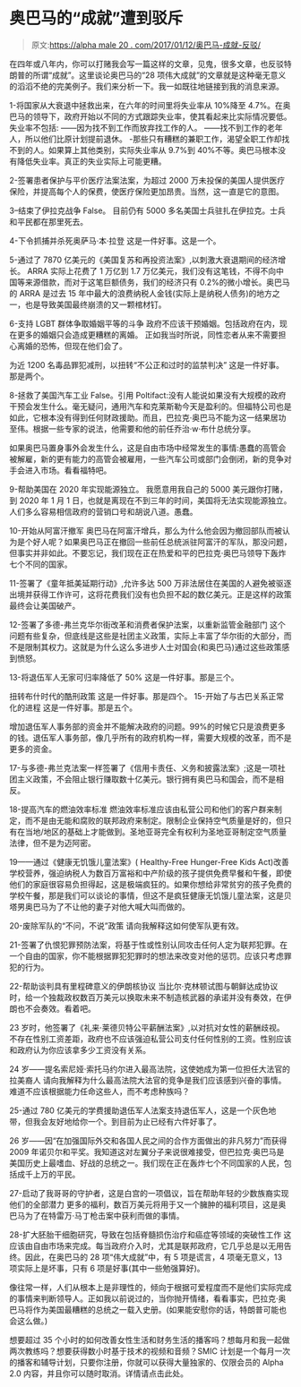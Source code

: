 # 奥巴马的“成就”遭到驳斥

> 原文:[https://alpha male 20 . com/2017/01/12/奥巴马-成就-反驳/](https://alphamale20.com/2017/01/12/obamas-accomplishments-refuted/)

在四年或八年内，你可以打赌我会写一篇这样的文章，见鬼，很多文章，也反驳特朗普的所谓“成就”。这里谈论奥巴马的“28 项伟大成就”的文章就是这种毫无意义的滔滔不绝的完美例子。我们来分析一下。我一如既往地链接到我的消息来源。

1-将国家从大衰退中拯救出来，在六年的时间里将失业率从 10%降至 4.7%。在奥巴马的领导下，政府开始以不同的方式跟踪失业率，使其看起来比实际情况要低。失业率不包括:
——因为找不到工作而放弃找工作的人。
——找不到工作的老年人，所以他们比原计划提前退休。
-那些只有糟糕的兼职工作，渴望全职工作却找不到的人。如果算上其他类别，实际失业率从 9.7%到 40%不等。奥巴马根本没有降低失业率。真正的失业实际上可能更糟。

2-签署患者保护与平价医疗法案法案，为超过 2000 万未投保的美国人提供医疗保险，并提高每个人的保费，使医疗保险更加昂贵。当然，这一直是它的意图。

3–结束了伊拉克战争
False。
目前仍有 5000 多名美国士兵驻扎在伊拉克。士兵和平民都在那里死去。

4-下令抓捕并杀死奥萨马·本·拉登
这是一件好事。这是一个。

5-通过了 7870 亿美元的《美国复苏和再投资法案》,以刺激大衰退期间的经济增长。
ARRA 实际上花费了 1 万亿到 1.7 万亿美元，我们没有这笔钱，不得不向中国等来源借款，而对于这笔巨额债务，我们的经济只有 0.2%的微小增长。奥巴马的 ARRA 是过去 15 年中最大的浪费纳税人金钱(实际上是纳税人债务)的地方之一，也是导致美国最终崩溃的又一颗棺材钉。

6-支持 LGBT 群体争取婚姻平等的斗争
政府不应该干预婚姻。包括政府在内，现在更多的婚姻只会造成更糟糕的离婚。
正如我当时所说，同性恋者从来不需要担心离婚的恐怖，但现在他们会了。

为近 1200 名毒品罪犯减刑，以扭转“不公正和过时的监禁判决”
这是一件好事。那是两个。

8-拯救了美国汽车工业
False。引用 Poltifact:没有人能说如果没有大规模的政府干预会发生什么。毫无疑问，通用汽车和克莱斯勒今天是盈利的。但福特公司也是如此，它根本没有得到任何财政援助。而且，巴拉克·奥巴马不能为这一结果居功至伟。根据一些专家的说法，他需要和他的前任乔治·w·布什总统分享。

如果奥巴马置身事外会发生什么，这是自由市场中经常发生的事情:愚蠢的高管会被解雇，新的更有能力的高管会被雇用，一些汽车公司或部门会倒闭，新的竞争对手会进入市场。看看福特吧。

9-帮助美国在 2020 年实现能源独立。
我愿意用我自己的 5000 美元跟你打赌，到 2020 年 1 月 1 日，也就是离现在不到三年的时间，美国将无法实现能源独立。
人们多么容易相信政府的营销口号和胡说八道。愚蠢。

10-开始从阿富汗撤军
奥巴马在阿富汗增兵，那么为什么他会因为撤回部队而被认为是个好人呢？如果奥巴马正在撤回一些前任总统派驻阿富汗的军队，那没问题，但事实并非如此。不要忘记，我们现在正在热爱和平的巴拉克·奥巴马领导下轰炸七个不同的国家。

11-签署了《童年抵美延期行动》,允许多达 500 万非法居住在美国的人避免被驱逐出境并获得工作许可，这将花费我们没有也负担不起的数亿美元。正是这样的政策最终会让美国破产。

12-签署了多德-弗兰克华尔街改革和消费者保护法案，以重新监管金融部门
这个问题有些复杂，但底线是这些是社团主义政策，实际上丰富了华尔街的大部分，而不是限制其权力。这就是为什么这么多进步人士对国会(和奥巴马)通过这些政策感到愤怒。

13-将退伍军人无家可归率降低了 50%
这是一件好事。那是三个。

扭转布什时代的酷刑政策
这是一件好事。那是四个。 15-开始了与古巴关系正常化的进程
这是一件好事。那是五个。

增加退伍军人事务部的资金并不能解决政府的问题。99%的时候它只是浪费更多的钱。退伍军人事务部，像几乎所有的政府机构一样，需要大规模的改革，而不是更多的资金。

17-与多德-弗兰克法案一样签署了《信用卡责任、义务和披露法案》;这是一项社团主义政策，不会阻止银行赚取数十亿美元。银行拥有奥巴马和国会，而不是相反。

18-提高汽车的燃油效率标准
燃油效率标准应该由私营公司和他们的客户群来制定，而不是由无能和腐败的联邦政府来制定。限制企业保持空气质量是好的，但只有在当地/地区的基础上才能做到。圣地亚哥完全有权利为圣地亚哥制定空气质量法律，但不是为迈阿密。

19——通过《健康无饥饿儿童法案》( Healthy-Free Hunger-Free Kids Act)改善学校营养，强迫纳税人为数百万富裕和中产阶级的孩子提供免费早餐和午餐，即使他们的家庭很容易负担得起，这是极端疯狂的。如果你想给非常贫穷的孩子免费的学校午餐，那是我们可以谈论的事情，但这不是疯狂健康无饥饿儿童法案，这是贝塔男奥巴马为了不让他的妻子对他大喊大叫而做的。

20-废除军队的“不问，不说”政策
请向我解释这如何使军队更有效。

21-签署了仇恨犯罪预防法案，将基于性或性别认同攻击任何人定为联邦犯罪。在一个自由的国家，你不能根据罪犯犯罪时的想法来改变对他的惩罚。应该只考虑罪犯的行为。

22-帮助谈判具有里程碑意义的伊朗核协议
当比尔·克林顿试图与朝鲜达成协议时，给一个独裁政权数百万美元以换取未来不制造核武器的承诺并没有奏效，在伊朗也不会奏效。看着吧。

23 岁时，他签署了《礼来·莱德贝特公平薪酬法案》,以对抗对女性的薪酬歧视。不存在性别工资差距，政府也不应该强迫私营公司支付任何性别的工资。性别应该和政府认为你应该拿多少工资没有关系。

24 岁——提名索尼娅·索托马约尔进入最高法院，这使她成为第一位担任大法官的拉美裔人
请向我解释为什么最高法院大法官的竞争是我们应该感到兴奋的事情。难道不应该根据能力任命这些人，而不考虑种族吗？

25-通过 780 亿美元的学费援助退伍军人法案支持退伍军人，这是一个灰色地带，但我会友好地给你一个。到目前为止已经有六件好事了。

26 岁——因“在加强国际外交和各国人民之间的合作方面做出的非凡努力”而获得 2009 年诺贝尔和平奖。我知道这对左翼分子来说很难接受，但巴拉克·奥巴马是美国历史上最嗜血、好战的总统之一。我们现在正在轰炸七个不同国家的人民，包括成千上万的平民。

27-启动了我哥哥的守护者，这是白宫的一项倡议，旨在帮助年轻的少数族裔实现他们的全部潜力
更多的福利，数百万美元将用于又一个臃肿的福利项目，这是奥巴马为了在特雷万·马丁枪击案中获利而做的事情。

28-扩大胚胎干细胞研究，导致在包括脊髓损伤治疗和癌症等领域的突破性工作
这应该由自由市场来完成。每当政府介入时，尤其是联邦政府，它几乎总是以无用告终。因此，在奥巴马的 28 项“伟大成就”中，有 5 项是谎言，4 项毫无意义，13 项实际上是坏事，只有 6 项是好事(其中一些勉强算好)。

像往常一样，人们从根本上是非理性的，倾向于根据可爱程度而不是他们实际完成的事情来判断领导人。正如我以前说过的，当你抛开情绪，看看事实，巴拉克·奥巴马将作为美国最糟糕的总统之一载入史册。(如果能安慰你的话，特朗普可能也会这么做。)

想要超过 35 个小时的如何改善女性生活和财务生活的播客吗？想每月和我一起做两次教练吗？想要获得数小时基于技术的视频和音频？SMIC 计划是一个每月一次的播客和辅导计划，只要你注册，你就可以获得大量独家的、仅限会员的 Alpha 2.0 内容，并且你可以随时取消。详情请点击此处。